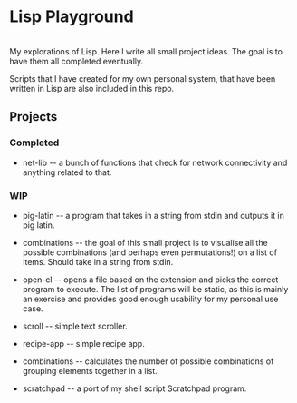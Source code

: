 # Lisp Playground
<br>
My explorations of Lisp. Here I write all small project ideas.
The goal is to have them all completed eventually.

Scripts that I have created for my own personal system, that have been written in Lisp are also included in this repo. 

## Projects
 
 ### Completed
 - net-lib
    -- a bunch of functions that check for network connectivity and anything related to that.
    
 ### WIP
- pig-latin 
    -- a program that takes in a string from stdin and outputs it in pig latin. 

- combinations 
    --  the goal of this small project is to visualise all the possible combinations (and perhaps even permutations!) on a list of items. Should take in a string from stdin.

- open-cl
    -- opens a file based on the extension and picks the correct program to execute. The list of programs will be static, as this is mainly an exercise and provides good enough usability for my personal use case.

- scroll
    -- simple text scroller.

- recipe-app
    -- simple recipe app.

- combinations
    -- calculates the number of possible combinations of grouping elements together in a list.

- scratchpad
    -- a port of my shell script Scratchpad program.
